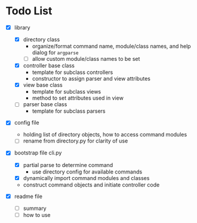 # Todo List

- [x] library
    - [x] directory class
        - organize/format command name, module/class names, and help dialog for `argparse`
        - [ ] allow custom module/class names to be set
    - [x] controller base class
        - template for subclass controllers
        - constructor to assign parser and view attributes
    - [x] view base class
        - template for subclass views
        - method to set attributes used in view
    - [ ] parser base class
        - template for subclass parsers

- [x] config file
    - holding list of directory objects, how to access command modules
    - [ ] rename from directory.py for clarity of use

- [x] bootstrap file cli.py
    - [x] partial parse to determine command
        - use directory config for available commands
    - [x] dynamically import command modules and classes
    - construct command objects and initiate controller code
    
- [x] readme file
    - [ ] summary
    - [ ] how to use

